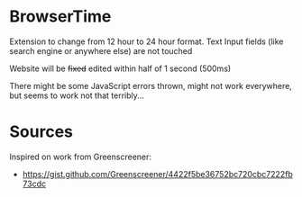 # BrowserTime
Extension to change from 12 hour to 24 hour format.
Text Input fields (like search engine or anywhere else) are not touched

Website will be ~~fixed~~ edited within half of 1 second (500ms)

There might be some JavaScript errors thrown, might not work everywhere, but seems to work not that terribly...

# Sources
Inspired on work from Greenscreener:
- https://gist.github.com/Greenscreener/4422f5be36752bc720cbc7222fb73cdc

